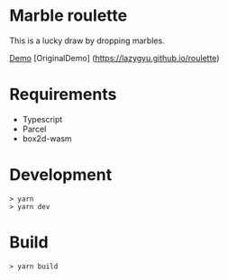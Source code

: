 # Marble roulette

This is a lucky draw by dropping marbles.

[Demo](https://chimd715.github.io/MarbleRoulette/)
[OriginalDemo] (https://lazygyu.github.io/roulette)

# Requirements

- Typescript
- Parcel
- box2d-wasm

# Development

```shell
> yarn
> yarn dev
```

# Build

```shell
> yarn build
```
